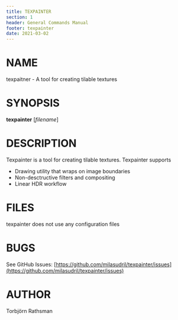 ```yaml
---
title: TEXPAINTER
section: 1
header: General Commands Manual
footer: texpainter
date: 2021-03-02
---
```


# NAME
texpaitner - A tool for creating tilable textures

# SYNOPSIS
**texpainter** [*filename*]

# DESCRIPTION

Texpainter is a tool for creating tilable textures. Texpainter supports

* Drawing utility that wraps on image boundaries
* Non-desctructive filters and compositing
* Linear HDR workflow

# FILES

texpainter does not use any configuration files

# BUGS

See GitHub Issues: [https://github.com/milasudril/texpainter/issues](https://github.com/milasudril/texpainter/issues)

# AUTHOR

Torbjörn Rathsman